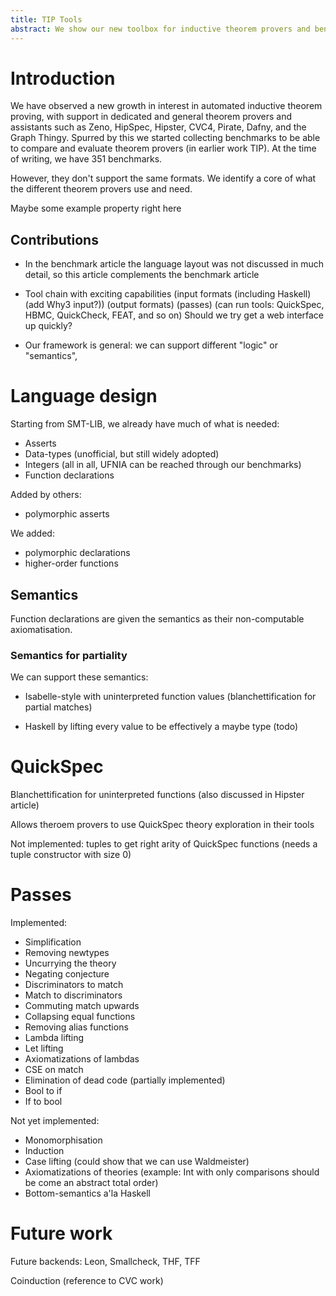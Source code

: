 ```yaml
---
title: TIP Tools
abstract: We show our new toolbox for inductive theorem provers and benchmarks.
---
```


# Introduction

We have observed a new growth in interest in automated inductive theorem proving,
with support in dedicated and general theorem provers and assistants
such as Zeno, HipSpec, Hipster, CVC4, Pirate, Dafny, and the Graph Thingy.
Spurred by this we started collecting benchmarks to be able to compare and
evaluate theorem provers (in earlier work TIP). At the time of writing, we
have 351 benchmarks.

However, they don't support the same formats.
We identify a core of what the different theorem provers use and need.

Maybe some example property right here

## Contributions

* In the benchmark article the language layout was not discussed in much detail,
  so this article complements the benchmark article

* Tool chain with exciting capabilities
    (input formats (including Haskell) (add Why3 input?))
    (output formats)
    (passes)
    (can run tools: QuickSpec, HBMC, QuickCheck, FEAT, and so on)
  Should we try get a web interface up quickly?

* Our framework is general: we can support different "logic" or "semantics",

# Language design

Starting from SMT-LIB, we already have much of what is needed:

* Asserts
* Data-types (unofficial, but still widely adopted)
* Integers (all in all, UFNIA can be reached through our benchmarks)
* Function declarations

Added by others:

* polymorphic asserts

We added:

* polymorphic declarations
* higher-order functions

## Semantics

Function declarations are given the semantics as their non-computable axiomatisation.

### Semantics for partiality

We can support these semantics:

* Isabelle-style with uninterpreted function values
  (blanchettification for partial matches)

* Haskell by lifting every value to be effectively a maybe type
  (todo)

# QuickSpec

Blanchettification for uninterpreted functions (also discussed in Hipster article)

Allows theroem provers to use QuickSpec theory exploration in their tools

Not implemented: tuples to get right arity of QuickSpec functions
                 (needs a tuple constructor with size 0)

# Passes

Implemented:

* Simplification
* Removing newtypes
* Uncurrying the theory
* Negating conjecture
* Discriminators to match
* Match to discriminators
* Commuting match upwards
* Collapsing equal functions
* Removing alias functions
* Lambda lifting
* Let lifting
* Axiomatizations of lambdas
* CSE on match
* Elimination of dead code (partially implemented)
* Bool to if
* If to bool

Not yet implemented:

* Monomorphisation
* Induction
* Case lifting (could show that we can use Waldmeister)
* Axiomatizations of theories
  (example: Int with only comparisons should be come an abstract total order)
* Bottom-semantics a'la Haskell

# Future work

Future backends: Leon, Smallcheck, THF, TFF

Coinduction (reference to CVC work)


